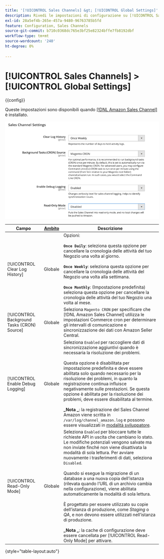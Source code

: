 ```yaml
---
title: '[!UICONTROL Sales Channels] &gt; [!UICONTROL Global Settings]'
description: Rivedi le impostazioni di configurazione su [!UICONTROL Sales Channels] &gt; [!UICONTROL Global Settings] pagina dell’amministratore di Commerce.
exl-id: 28a5ef4b-265e-457a-9480-96763785b5fd
feature: Configuration, Sales Channels
source-git-commit: b710c0368dc765e3bf25e82324bffe7fb8192dbf
workflow-type: tm+mt
source-wordcount: '240'
ht-degree: 0%

---
```


# [!UICONTROL Sales Channels] > [!UICONTROL Global Settings]

{{config}}

Queste impostazioni sono disponibili quando [[!DNL Amazon Sales Channel]](https://experienceleague.adobe.com/docs/commerce-channels/amazon/getting-started/install.html) è installato.

![Impostazioni Sales Channel](./assets/config-sales-channel-global-settings.png)<!-- zoom -->

| Campo | [Ambito](../getting-started/websites-stores-views.md#scope-settings) | Descrizione |
|-----|---------|------|
| [!UICONTROL Clear Log History] | Globale | Opzioni:<br/><br/>**`Once Daily`**: seleziona questa opzione per cancellare la cronologia delle attività del tuo Negozio una volta al giorno.<br/><br/>**`Once Weekly`**: seleziona questa opzione per cancellare la cronologia delle attività del Negozio una volta alla settimana.<br/><br/>**`Once Monthly`**: (Impostazione predefinita) seleziona questa opzione per cancellare la cronologia delle attività del tuo Negozio una volta al mese. |
| [!UICONTROL Background Tasks (CRON) Source] | Globale | Seleziona `Magento CRON` per specificare che [!DNL Amazon Sales Channel] utilizza le impostazioni Commerce cron per determinare gli intervalli di comunicazione e sincronizzazione dei dati con Amazon Seller Central. |
| [!UICONTROL Enable Debug Logging] | Globale | Seleziona `Enabled` per raccogliere dati di sincronizzazione aggiuntivi quando è necessaria la risoluzione dei problemi.<br/><br/>Questa opzione è disabilitata per impostazione predefinita e deve essere abilitata solo quando necessario per la risoluzione dei problemi, in quanto la registrazione continua influisce negativamente sulle prestazioni. Se questa opzione è abilitata per la risoluzione dei problemi, deve essere disabilitata al termine.<br/><br/>**_Nota _**: la registrazione del Sales Channel Amazon viene scritta in `/var/log/channel_amazon.log` e possono essere visualizzati in [modalità sviluppatore](../systems/developer-tools.md#operation-modes). |
| [!UICONTROL Read-Only Mode] | Globale | Seleziona `Enabled` per bloccare tutte le richieste API in uscita che cambiano lo stato. Le modifiche potenziali vengono salvate ma non inviate finché non viene disattivata la modalità di sola lettura. Per avviare nuovamente i trasferimenti di dati, seleziona `Disabled`.<br/><br/>Quando si esegue la migrazione di un database a una nuova copia dell’istanza (rilevata quando l’URL di un archivio cambia nella configurazione), viene abilitata automaticamente la modalità di sola lettura.<br/><br/>È progettato per essere utilizzato su copie dell’istanza di produzione, come _Staging_ o _QA_, e non devono essere utilizzati nell’istanza di produzione.<br/><br/>**_Nota _**: la cache di configurazione deve essere cancellata per [!UICONTROL Read-Only Mode] per attivare. |

{style="table-layout:auto"}
